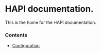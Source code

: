 # HAPI documentation.

This is the home for the HAPI documentation.

### Contents 

* [Configuration](./CONFIGURATION.md)